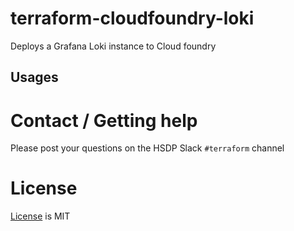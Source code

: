 # terraform-cloudfoundry-loki
Deploys a Grafana Loki instance to Cloud foundry

## Usages

<!--- BEGIN_TF_DOCS --->
<!--- END_TF_DOCS --->

# Contact / Getting help

Please post your questions on the HSDP Slack `#terraform` channel

# License
[License](./LICENSE.md) is MIT

